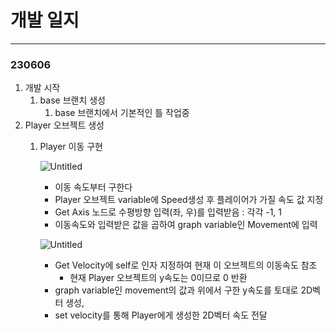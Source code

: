 # 개발 일지

---

### 230606

1. 개발 시작
    1. base 브랜치 생성
        1. base 브랜치에서 기본적인 틀 작업중
2. Player 오브젝트 생성
    1. Player 이동 구현
        
         ![Untitled](https://s3-us-west-2.amazonaws.com/secure.notion-static.com/78a85292-7867-4256-a137-f416e24aa555/Untitled.png)
        
        - 이동 속도부터 구한다
        - Player 오브젝트 variable에 Speed생성 후 플레이어가 가질 속도 값 지정
        - Get Axis 노드로 수평방향 입력(좌, 우)를 입력받음 : 각각 -1, 1
        - 이동속도와 입력받은 값을 곱하여 graph variable인 Movement에 입력
        
        ![Untitled](https://s3-us-west-2.amazonaws.com/secure.notion-static.com/ae030833-3534-46ca-8fc5-b4e3ed22648e/Untitled.png)
        
        - Get Velocity에 self로 인자 지정하여 현재 이 오브젝트의 이동속도 참조
            - 현재 Player 오브젝트의 y속도는 0이므로 0 반환
        - graph variable인 movement의 값과 위에서 구한 y속도를 토대로 2D벡터 생성,
        - set velocity를 통해 Player에게 생성한 2D벡터 속도 전달
